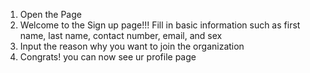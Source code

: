 1. Open the Page
2. Welcome to the Sign up page!!! Fill in basic information such as first name, last name, contact number, email, and sex
3. Input the reason why you want to join the organization
4. Congrats! you can now see ur profile page
